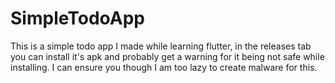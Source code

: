 # SimpleTodoApp

This is a simple todo app I made while learning flutter, in the releases tab you can install it's apk and probably get a warning for it being not safe while installing. I can ensure you though I am too lazy to create malware for this.
